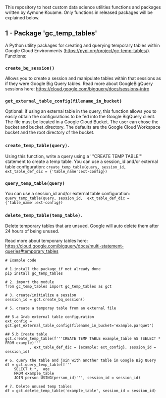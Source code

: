This repository to host custom data science utilities functions and packages written by Aymone Kouame. Only functions in released packages will be explained below.

## 1 - Package 'gc_temp_tables'
A Python utility packages for creating and querying temporary tables within Google Cloud Environments (https://pypi.org/project/gc-temp-tables/). Functions:

### `create_bq_session()`
 Allows you to create a session and manipulate tables within that sessions as if they were Google Big Query tables. Read more about GoogleBigQuery sessions here: https://cloud.google.com/bigquery/docs/sessions-intro
 
### `get_external_table_config(filename_in_bucket)`
 Optional: if using an external table in the query, this function allows you to easily obtain the configurations to be fed into the Google BigQuery client. The file must be located in a Google Cloud Bucket.
 The user can chose the bucket and bucket_directory. The defaults are the Google Cloud Workspace bucket and the root directory of the bucket.

### `create_temp_table(query)`. 
 Using this function, write a query using a '''CREATE TEMP TABLE''' statement to create a temp table. 
 You can use a session_id and/or external table configuration: `create_temp_table(query, session_id,  ext_table_def_dic = {'table_name':ext-config})`
 
### `query_temp_table(query)`
You can use a session_id and/or external table configuration: `query_temp_table(query, session_id,  ext_table_def_dic = {'table_name':ext-config})`

### `delete_temp_table(temp_table)`.
Delete temporary tables that are unsued. Google will auto delete them after 24 hours of being unused.

Read more about temporary tables here: https://cloud.google.com/bigquery/docs/multi-statement-queries#temporary_tables


```
# Example code

# 1.install the package if not already done
pip install gc_temp_tables 

# 2. import the module
from gc_temp_tables import gc_temp_tables as gct

# 3. create/initialize a session 
session_id = gct.create_bq_session()

# 5. create a temporay table from an external file

## 5.a Grab external table configuration
ext_config = gct.get_external_table_config(filename_in_bucket='example.parquet')

## 5.b Create table
gct.create_temp_table(f'''CREATE TEMP TABLE example_table AS (SELECT * FROM example)'''
		   , ext_table_def_dic = {example: ext_config}, session_id = session_id)

# 6. query the table and join with another table in Google Big Query
df = gct.query_temp_table(f'''
	SELECT t.*,  age
	FROM example_table
	JOIN person USING(person_id)''', session_id = session_id)

# 7. Delete unused temp tables
df = gct.delete_temp_table('example_table', session_id = session_id)
```

